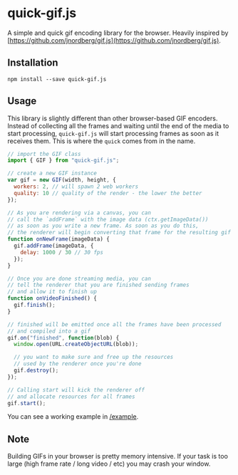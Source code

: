 # quick-gif.js

A simple and quick gif encoding library for the browser. Heavily inspired by [https://github.com/jnordberg/gif.js](https://github.com/jnordberg/gif.js).

## Installation

```
npm install --save quick-gif.js
```

## Usage

This library is slightly different than other browser-based GIF encoders. Instead of collecting all the frames and waiting until the end of the media to start processing, `quick-gif.js` will start processing frames as soon as it receives them. This is where the `quick` comes from in the name.

```js
// import the GIF class
import { GIF } from "quick-gif.js";

// create a new GIF instance
var gif = new GIF(width, height, {
  workers: 2, // will spawn 2 web workers
  quality: 10 // quality of the render - the lower the better
});

// As you are rendering via a canvas, you can
// call the `addFrame` with the image data (ctx.getImageData())
// as soon as you write a new frame. As soon as you do this,
// the renderer will begin converting that frame for the resulting gif
function onNewFrame(imageData) {
  gif.addFrame(imageData, {
    delay: 1000 / 30 // 30 fps
  });
}

// Once you are done streaming media, you can
// tell the renderer that you are finished sending frames
// and allow it to finish up
function onVideoFinished() {
  gif.finish();
}

// finished will be emitted once all the frames have been processed
// and compiled into a gif
gif.on("finished", function(blob) {
  window.open(URL.createObjectURL(blob));

  // you want to make sure and free up the resources
  // used by the renderer once you're done
  gif.destroy();
});

// Calling start will kick the renderer off
// and allocate resources for all frames
gif.start();
```

You can see a working example in [/example](/example).

## Note

Building GIFs in your browser is pretty memory intensive. If your task is too large (high frame rate / long video / etc) you may crash your window.

